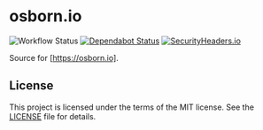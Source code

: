 # osborn.io

![Workflow Status](https://github.com/nosborn/osborn.io/workflows/CI/badge.svg)
[![Dependabot Status](https://api.dependabot.com/badges/status?host=github&repo=nosborn/osborn.io)](https://dependabot.com)
[![SecurityHeaders.io](https://securityheadersiobadges.azurewebsites.net/create/badge?domain=https://osborn.io)](https://securityheaders.io/?q=https://osborn.io&hide=on&followRedirects=on)

Source for [https://osborn.io].

## License

This project is licensed under the terms of the MIT license.
See the [LICENSE](LICENSE) file for details.
